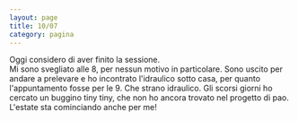 ```yaml
--- 
layout: page
title: 10/07
category: pagina
---
```


Oggi considero di aver finito la sessione.  
Mi sono svegliato alle 8, per nessun motivo in particolare. Sono uscito per
andare a prelevare e ho incontrato l'idraulico sotto casa, per quanto
l'appuntamento fosse per le 9. Che strano idraulico. Gli scorsi giorni ho
cercato un buggino tiny tiny, che non ho ancora trovato nel progetto di pao.
L'estate sta cominciando anche per me!
